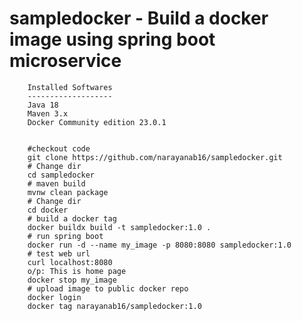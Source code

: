 # sampledocker - Build a docker image using spring boot microservice

		Installed Softwares
		------------------- 
		Java 18
		Maven 3.x
		Docker Community edition 23.0.1


		#checkout code
		git clone https://github.com/narayanab16/sampledocker.git
		# Change dir
		cd sampledocker
		# maven build 
		mvnw clean package
		# Change dir
		cd docker 
		# build a docker tag
		docker buildx build -t sampledocker:1.0 .
		# run spring boot
		docker run -d --name my_image -p 8080:8080 sampledocker:1.0
		# test web url 
		curl localhost:8080 
		o/p: This is home page
		docker stop my_image
		# upload image to public docker repo
		docker login
		docker tag narayanab16/sampledocker:1.0
